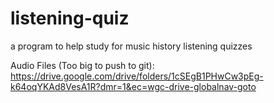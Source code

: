 # listening-quiz
a program to help study for music history listening quizzes

Audio Files (Too big to push to git): https://drive.google.com/drive/folders/1cSEgB1PHwCw3pEg-k64oqYKAd8VesA1R?dmr=1&ec=wgc-drive-globalnav-goto
